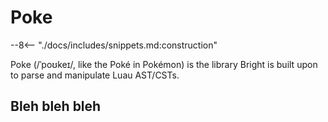 # Poke

--8<-- "./docs/includes/snippets.md:construction"

Poke (/ˈpoʊkeɪ/, like the Poké in Pokémon) is the library Bright is built upon to parse and manipulate Luau AST/CSTs.

## Bleh bleh bleh

